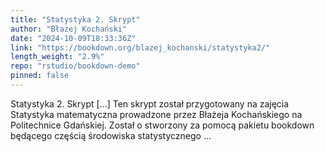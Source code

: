```yaml
---
title: "Statystyka 2. Skrypt"
author: "Błażej Kochański"
date: "2024-10-09T18:33:36Z"
link: "https://bookdown.org/blazej_kochanski/statystyka2/"
length_weight: "2.9%"
repo: "rstudio/bookdown-demo"
pinned: false
---
```


Statystyka 2. Skrypt [...] Ten skrypt został przygotowany na zajęcia Statystyka matematyczna prowadzone przez Błażeja Kochańskiego na Politechnice Gdańskiej. Został o stworzony za pomocą pakietu bookdown będącego częścią środowiska statystycznego ...
